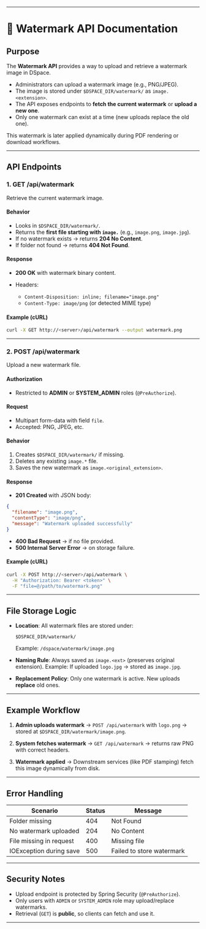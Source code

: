 
---

# 📘 Watermark API Documentation

## Purpose

The **Watermark API** provides a way to upload and retrieve a watermark image in DSpace.

* Administrators can upload a watermark image (e.g., PNG/JPEG).
* The image is stored under `$DSPACE_DIR/watermark/` as `image.<extension>`.
* The API exposes endpoints to **fetch the current watermark** or **upload a new one**.
* Only one watermark can exist at a time (new uploads replace the old one).

This watermark is later applied dynamically during PDF rendering or download workflows.

---

## API Endpoints

### 1. **GET /api/watermark**

Retrieve the current watermark image.

#### Behavior

* Looks in `$DSPACE_DIR/watermark/`.
* Returns the **first file starting with `image.`** (e.g., `image.png`, `image.jpg`).
* If no watermark exists → returns **204 No Content**.
* If folder not found → returns **404 Not Found**.

#### Response

* **200 OK** with watermark binary content.
* Headers:

  * `Content-Disposition: inline; filename="image.png"`
  * `Content-Type: image/png` (or detected MIME type)

#### Example (cURL)

```bash
curl -X GET http://<server>/api/watermark --output watermark.png
```

---

### 2. **POST /api/watermark**

Upload a new watermark file.

#### Authorization

* Restricted to **ADMIN** or **SYSTEM\_ADMIN** roles (`@PreAuthorize`).

#### Request

* Multipart form-data with field `file`.
* Accepted: PNG, JPEG, etc.

#### Behavior

1. Creates `$DSPACE_DIR/watermark/` if missing.
2. Deletes any existing `image.*` file.
3. Saves the new watermark as `image.<original_extension>`.

#### Response

* **201 Created** with JSON body:

```json
{
  "filename": "image.png",
  "contentType": "image/png",
  "message": "Watermark uploaded successfully"
}
```

* **400 Bad Request** → if no file provided.
* **500 Internal Server Error** → on storage failure.

#### Example (cURL)

```bash
curl -X POST http://<server>/api/watermark \
  -H "Authorization: Bearer <token>" \
  -F "file=@/path/to/watermark.png"
```

---

## File Storage Logic

* **Location**:
  All watermark files are stored under:

  ```
  $DSPACE_DIR/watermark/
  ```

  Example: `/dspace/watermark/image.png`

* **Naming Rule**:
  Always saved as `image.<ext>` (preserves original extension).
  Example: If uploaded `logo.jpg` → stored as `image.jpg`.

* **Replacement Policy**:
  Only one watermark is active. New uploads **replace** old ones.

---

## Example Workflow

1. **Admin uploads watermark**
   → `POST /api/watermark` with `logo.png`
   → stored at `$DSPACE_DIR/watermark/image.png`.

2. **System fetches watermark**
   → `GET /api/watermark`
   → returns raw PNG with correct headers.

3. **Watermark applied**
   → Downstream services (like PDF stamping) fetch this image dynamically from disk.

---

## Error Handling

| Scenario                | Status | Message                   |
| ----------------------- | ------ | ------------------------- |
| Folder missing          | 404    | Not Found                 |
| No watermark uploaded   | 204    | No Content                |
| File missing in request | 400    | Missing file              |
| IOException during save | 500    | Failed to store watermark |

---

## Security Notes

* Upload endpoint is protected by Spring Security (`@PreAuthorize`).
* Only users with `ADMIN` or `SYSTEM_ADMIN` role may upload/replace watermarks.
* Retrieval (`GET`) is **public**, so clients can fetch and use it.

---
